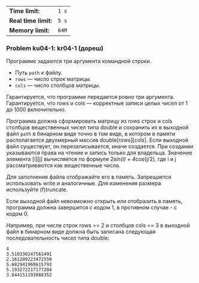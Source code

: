|                      |       |
|----------------------|-------|
| **Time limit:**      | `1 s` |
| **Real time limit:** | `5 s` |
| **Memory limit:**    | `64M` |


### Problem ku04-1: kr04-1 (дореш)

Программе задаются три аргумента командной строки.

  * Путь `path` к файлу.
  * `rows` — число строк матрицы.
  * `cols` — число столбцов матрицы.

Гарантируется, что программе передается ровно три аргумента. Гарантируется, что rows и cols —
корректные записи целых чисел от 1 до 1000 включительно.

Программа должна сформировать матрицу из rows строк и cols столбцов вещественных чисел типа double и
сохранить их в выходной файл `path` в бинарном виде точно в том виде, в котором в памяти
располагается двухмерный массив double[rows][cols]. Если выходной файл существует, он
перезаписывается, иначе создается. При создании указываются права на чтение и запись только для
владельца. Значение элемента [i][j] вычисляется по формуле 2*sin(i) + 4*cos(j/2), где i и j
рассматриваются как вещественные числа.

Для заполнения файла отображайте его в память. Запрещается использовать write и аналогичные. Для
изменения размера используйте (f)truncate.

Если выходной файл невозможно открыть или отобразить в память, программа должна завершится с кодом
1, в противном случае - с кодом 0.

Например, при числе строк rows == 2 и столбцов cols == 3 в выходной файл в бинарном виде должна быть
записана следующая последовательность чисел типа double:

    
    
    4
    3.510330247561491
    2.161209223472559
    5.682941969615793
    5.193272217177284
    3.844151193088352

